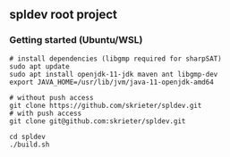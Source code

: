 ## spldev root project

### Getting started (Ubuntu/WSL)

```
# install dependencies (libgmp required for sharpSAT)
sudo apt update
sudo apt install openjdk-11-jdk maven ant libgmp-dev
export JAVA_HOME=/usr/lib/jvm/java-11-openjdk-amd64

# without push access
git clone https://github.com/skrieter/spldev.git
# with push access
git clone git@github.com:skrieter/spldev.git

cd spldev
./build.sh
```
